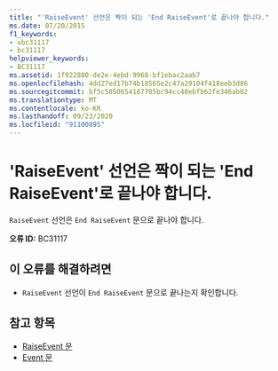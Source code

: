 ```yaml
---
title: "'RaiseEvent' 선언은 짝이 되는 'End RaiseEvent'로 끝나야 합니다."
ms.date: 07/20/2015
f1_keywords:
- vbc31117
- bc31117
helpviewer_keywords:
- BC31117
ms.assetid: 1f922880-de2e-4ebd-9968-bf1ebac2aab7
ms.openlocfilehash: 4dd27ed17b74b18565e2c47a29104f418eeb3d86
ms.sourcegitcommit: bf5c5850654187705bc94cc40ebfb62fe346ab02
ms.translationtype: MT
ms.contentlocale: ko-KR
ms.lasthandoff: 09/23/2020
ms.locfileid: "91100895"
---
```

# <a name="raiseevent-declaration-must-end-with-a-matching-end-raiseevent"></a>'RaiseEvent' 선언은 짝이 되는 'End RaiseEvent'로 끝나야 합니다.

`RaiseEvent` 선언은 `End RaiseEvent` 문으로 끝나야 합니다.  
  
 **오류 ID:** BC31117  
  
## <a name="to-correct-this-error"></a>이 오류를 해결하려면  
  
- `RaiseEvent` 선언이 `End RaiseEvent` 문으로 끝나는지 확인합니다.  
  
## <a name="see-also"></a>참고 항목

- [RaiseEvent 문](../language-reference/statements/raiseevent-statement.md)
- [Event 문](../language-reference/statements/event-statement.md)
